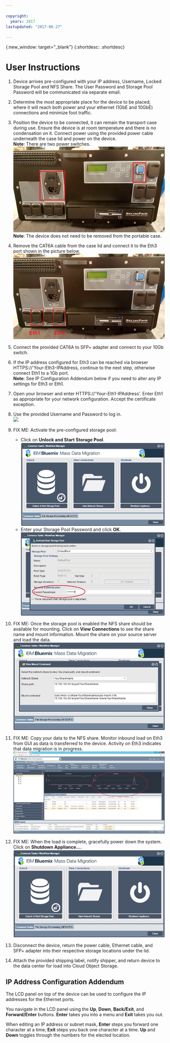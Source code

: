 ```yaml
---

copyright:
  years: 2017
lastupdated: "2017-06-27"

---
```

{:new_window: target="_blank"}
{:shortdesc: .shortdesc}

# User Instructions


1.	Device arrives pre-configured with your IP address, Username, Locked Storage Pool and NFS Share.  The User Password and Storage Pool Password will be communicated via separate email.

2.	Determine the most appropriate place for the device to be placed; where it will reach both power and your ethernet (1GbE and 10GbE) connections and minimize foot traffic.

3.	Position the device to be connected, it can remain the transport case during use. Ensure the device is at room temperature and there is no condensation on it. Connect power using the provided power cable underneath the case lid and power on the device.<br/>
    **Note**: There are two power switches. 
    ![Power switches](/images/UserGuide2.jpg) 
    **Note**: The device does not need to be removed from the portable case.
4.	Remove the CAT6A cable from the case lid and connect it to the Eth3 port shown in the picture below.
    ![](/images/UserGuide3.jpg)
5.	Connect the provided CAT6A to SFP+ adapter and connect to your 10Gb switch.
6.	If the IP address configured for Eth3 can be reached via browser HTTPS://'Your-Eth3-IPAddress, continue to the next step, otherwise connect Eth1 to a 1Gb port.<br/>
    **Note**: See IP Configuration Addendum below if you need to alter any IP settings for Eth3 or Eth1.
7. Open your browser and enter HTTPS://'Your-Eth1-IPAddress'. Enter Eth1 as appropriate for your network configuration. Accept the certificate exception. 
    
8.	Use the provided Username and Password to log in.<br/>
    ![](/mass-data-migration/Login.png )
9.	FIX ME: Activate the pre-configured storage pool:
    - Click on **Unlock and Start Storage Pool**. 
    ![](/images/UserGuide7.png)
    - Enter your Storage Pool Password and click **OK**. 
    ![Activate Storage Pool](/images/UserGuide4.png)
10.  FIX ME: 	Once the storage pool is enabled the NFS share should be available for mounting. Click on **View Connections** to see the share name and mount information. Mount the share on your source server and load the data.<br/>
    ![](/images/UserGuide8.png)
11.  FIX ME:	Copy your data to the NFS share.  Monitor inbound load on Eth3 from GUI as data is transferred to the device. Activity on Eth3 indicates that data migration is in progress.<br/>
    ![](/images/UserGuide9.png)
12.	 FIX ME: When the load is complete, gracefully power down the system. Click on **Shutdown Appliance...**.  
    ![Right Click on Storage Systems and select Shutdown Storage System...](/images/UserGuide5.jpg)
13.	Disconnect the device, return the power cable, Ethernet cable, and SFP+ adapter into their respective storage locations under the lid.
14.	Attach the provided shipping label, notify shipper, and return device to the data center for load into Cloud Object Storage.

## IP Address Configuration Addendum
The LCD panel on top of the device can be used to configure the IP addresses for the Ethernet ports.

You navigate in the LCD panel using the **Up**, **Down**, **Back/Exit**, and **Forward/Enter** buttons. **Enter** takes you into a menu and **Exit** takes you out.

When editing an IP address or subnet mask, **Enter** steps you forward one character at a time; **Exit** steps you back one character at a time. **Up** and **Down** toggles through the numbers for the elected location.
